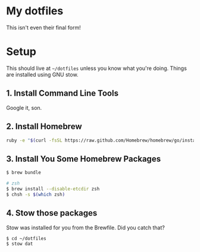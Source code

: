 # My dotfiles

This isn't even their final form!

# Setup

This should live at `~/dotfiles` unless you know what you're doing. Things are
installed using GNU stow.

## 1. Install Command Line Tools

Google it, son.

## 2. Install Homebrew

```sh
ruby -e "$(curl -fsSL https://raw.github.com/Homebrew/homebrew/go/install)"
```

## 3. Install You Some Homebrew Packages

```sh
$ brew bundle

# zsh
$ brew install --disable-etcdir zsh
$ chsh -s $(which zsh)
```

## 4. Stow those packages

Stow was installed for you from the Brewfile. Did you catch that?

```sh
$ cd ~/dotfiles
$ stow dat
```

